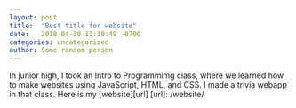 ```yaml
---
layout: post
title:  "Best title for website"
date:   2018-04-30 13:30:49 -0700
categories: uncategorized
author: Some random person
---
```


In junior high, I took an Intro to Programmimg class, where we learned how to make websites using JavaScript, HTML, and CSS. 
I made a trivia webapp in that class. Here is my [website][url]
[url]: /website/
